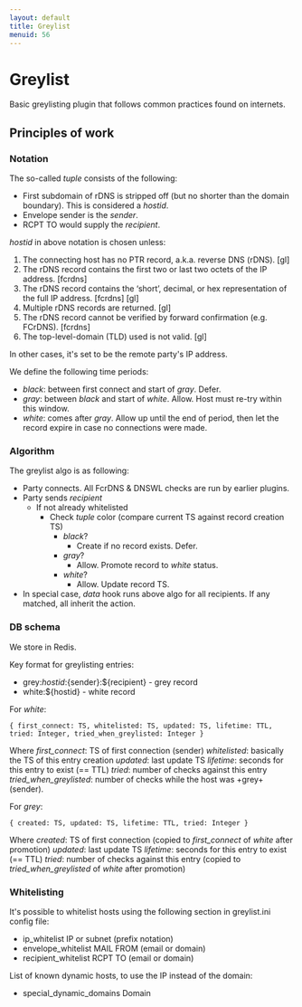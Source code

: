 ```yaml
---
layout: default
title: Greylist
menuid: 56
---
```

# Greylist

Basic greylisting plugin that follows common practices found on internets.

## Principles of work

### Notation

The so-called _tuple_ consists of the following:

* First subdomain of rDNS is stripped off (but no shorter than the domain boundary). This is considered a _hostid_.
* Envelope sender is the _sender_.
* RCPT TO would supply the _recipient_.

_hostid_ in above notation is chosen unless:

1. The connecting host has no PTR record, a.k.a. reverse DNS (rDNS). [gl]
1. The rDNS record contains the first two or last two octets of the IP address. [fcrdns]
1. The rDNS record contains the ‘short’, decimal, or hex representation of the full IP address. [fcrdns] [gl]
1. Multiple rDNS records are returned. [gl]
1. The rDNS record cannot be verified by forward confirmation (e.g. FCrDNS). [fcrdns]
1. The top-level-domain (TLD) used is not valid. [gl]

In other cases, it's set to be the remote party's IP address.

We define the following time periods:

* _black_:  between first connect and start of _gray_. Defer.
* _gray_:   between _black_ and start of _white_. Allow. Host must re-try within this window.
* _white_:  comes after _gray_. Allow up until the end of period, then let the record expire in case no connections were made.

### Algorithm

The greylist algo is as following:

  * Party connects. All FcrDNS & DNSWL checks are run by earlier plugins.
  * Party sends _recipient_
    * If not already whitelisted
        * Check _tuple_ color (compare current TS against record creation TS)
            * _black_?
                * Create if no record exists. Defer.
            * _gray_?
                * Allow. Promote record to _white_ status.
            * _white_?
                * Allow. Update record TS.
  * In special case, _data_ hook runs above algo for all recipients. If any matched, all inherit the action.

### DB schema

We store in Redis.

Key format for greylisting entries:

  * grey:${hostid}:${sender}:${recipient} - grey record
  * white:${hostid} - white record


For _white_:

    { first_connect: TS, whitelisted: TS, updated: TS, lifetime: TTL, tried: Integer, tried_when_greylisted: Integer }

  Where
    _first_connect_: TS of first connection (sender)
    _whitelisted_: basically the TS of this entry creation
    _updated_: last update TS
    _lifetime_: seconds for this entry to exist (== TTL)
    _tried_: number of checks against this entry
    _tried_when_greylisted_: number of checks while the host was +grey+ (sender).

For _grey_:

    { created: TS, updated: TS, lifetime: TTL, tried: Integer }

  Where
    _created_: TS of first connection (copied to _first_connect_ of _white_ after promotion)
    _updated_: last update TS
    _lifetime_: seconds for this entry to exist (== TTL)
    _tried_: number of checks against this entry (copied to _tried_when_greylisted_ of _white_ after promotion)

### Whitelisting

It's possible to whitelist hosts using the following section in greylist.ini config file:

  * ip\_whitelist               IP or subnet (prefix notation)
  * envelope\_whitelist         MAIL FROM (email or domain)
  * recipient\_whitelist        RCPT TO  (email or domain)

List of known dynamic hosts, to use the IP instead of the domain:

  * special\_dynamic\_domains    Domain

